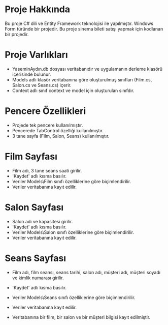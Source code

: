 # Proje Hakkında
Bu proje C# dili ve Entity Framework teknolojisi ile yapılmıştır. Windows Form türünde bir projedir. Bu proje sinema bileti satışı yapmak için kodlanan bir projedir.

# Proje Varlıkları
* YaseminAydın.db dosyası veritabanıdır ve uygulamanın derleme klasörü içerisinde bulunur.
* Models adlı klasör veritabanına göre oluşturulmuş sınıfları (Film.cs, Salon.cs ve Seans.cs) içerir.
* Context adlı sınıf context ve model için oluşturulan sınıfdır.

# Pencere Özellikleri
* Projede tek pencere kullanılmıştır.
* Pencerede TabControl özelliği kullanılmıştır.
* 3 tane sayfa (Film, Salon, Seans) kullanılmıştır.

# Film Sayfası
* Film adı, 3 tane seans saati girilir.
* 'Kaydet' adlı kısma basılır.
* Veriler Models\Film sınıfı özelliklerine göre biçimlendirilir.
* Veriler veritabanına kayıt edilir.

# Salon Sayfası
* Salon adı ve kapasitesi girilir.
* 'Kaydet' adlı kısma basılır.
* Veriler Models\Salon sınıfı özelliklerine göre biçimlendirilir.
* Veriler veritabanına kayıt edilir.

# Seans Sayfası
* Film adı, film seansı, seans tarihi, salon adı, müşteri adı, müşteri soyadı ve kimlik numarası girilir.
* 'Kaydet' adlı kısma basılır.
* Veriler Models\Seans sınıfı özelliklerine göre biçimlendirilir.
* Veriler veritabanına kayıt edilir.

* Veritabanına bir film, bir salon ve bir müşteri bilgisi kayıt edilmiştir.